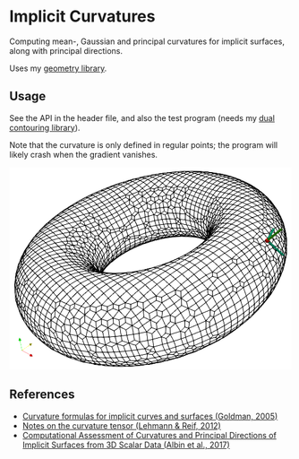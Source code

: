 # Implicit Curvatures

Computing mean-, Gaussian and principal curvatures for implicit surfaces,
along with principal directions.

Uses my [geometry library](https://github.com/salvipeter/libgeom/).

## Usage

See the API in the header file, and also the test program (needs my [dual contouring library](https://github.com/salvipeter/dual-contouring)).

Note that the curvature is only defined in regular points;
the program will likely crash when the gradient vanishes.

![image](torus.png "Torus with normal and principal directions")

## References

- [Curvature formulas for implicit curves and surfaces (Goldman, 2005)](https://doi.org/10.1016/j.cagd.2005.06.005)
- [Notes on the curvature tensor (Lehmann & Reif, 2012)](https://doi.org/10.1016/j.gmod.2012.04.003)
- [Computational Assessment of Curvatures and Principal Directions of Implicit Surfaces from 3D Scalar Data (Albin et al., 2017)](https://doi.org/10.1007/978-3-319-67885-6_1)

